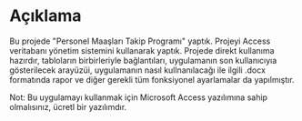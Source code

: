 # Açıklama

Bu projede "Personel Maaşları Takip Programı" yaptık. Projeyi Access veritabanı yönetim sistemini  kullanarak yaptık. Projede direkt kullanıma hazırdır, tabloların birbirleriyle bağlantıları, uygulamanın son kullanıcıyıa gösterilecek arayüzüi, uygulamanın nasıl kullnanılacağı ile ilgili .docx formatında rapor ve diğer gerekli tüm fonksiyonel ayarlamalar da yapılmıştır.

Not: Bu uygulamayı kullanmak için Microsoft Access yazılımına sahip olmalısınız, ücretl bir yazılımdır.